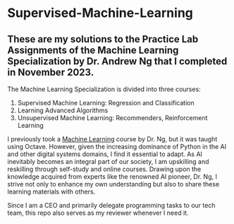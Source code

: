 # Supervised-Machine-Learning

## These are my solutions to the Practice Lab Assignments of the Machine Learning Specialization by Dr. Andrew Ng that I completed in November 2023.

The Machine Learning Specialization is divided into three courses:

1. Supervised Machine Learning: Regression and Classification
2. Learning Advanced Algorithms
3. Unsupervised Machine Learning: Recommenders, Reinforcement Learning
   
I previously took a [Machine Learning](https://www.coursera.org/account/accomplishments/certificate/Q59MRA2HM5PL) course by Dr. Ng, but it was taught using Octave. However, given the increasing dominance of Python in the AI and other digital systems domains, I find it essential to adapt. As AI inevitably becomes an integral part of our society, I am upskilling and reskilling through self-study and online courses. Drawing upon the knowledge acquired from experts like the renowned AI pioneer, Dr. Ng, I strive not only to enhance my own understanding but also to share these learning materials with others.

Since I am a CEO and primarily delegate programming tasks to our tech team, this repo also serves as my reviewer whenever I need it.
